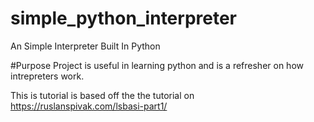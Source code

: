 # simple_python_interpreter
An Simple Interpreter Built In Python

#Purpose
Project is useful in learning python and is a refresher on how intrepreters work.

This is tutorial is based off the the tutorial on https://ruslanspivak.com/lsbasi-part1/


